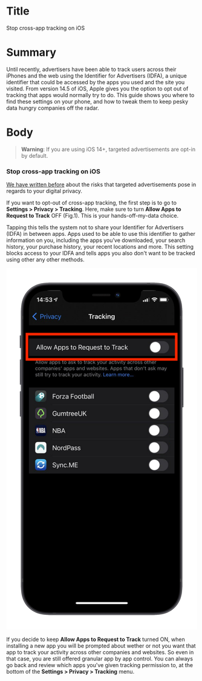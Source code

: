 # Title #
Stop cross-app tracking on iOS

# Summary #
Until recently, advertisers have been able to track users across their iPhones and the web using the Identifier for Advertisers (IDFA), a unique identifier that could be accessed by the apps you used and the site you visited. From version 14.5 of iOS, Apple gives you the option to opt out of tracking that apps would normally try to do. This guide shows you where to find these settings on your phone, and how to tweak them to keep pesky data hungry companies off the radar.


# Body #

> **Warning**: If you are using iOS 14+, targeted advertisements are opt-in by default.

### Stop cross-app tracking on iOS ###
[We have written before][1] about the risks that targeted advertisements pose in regards to your digital privacy.

If you want to opt-out of cross-app tracking, the first step is to go to **Settings > Privacy > Tracking**. Here, make sure to turn **Allow Apps to Request to Track** OFF (Fig.1). This is your hands-off-my-data choice.

Tapping this tells the system not to share your Identifier for Advertisers (IDFA) in between apps. Apps used to be able to use this identifier to gather information on you, including the apps you’ve downloaded, your search history, your purchase history, your recent locations and more. This setting blocks access to your IDFA and tells apps you also don't want to be tracked using other any other methods.

![Fig. 1: Stop cross-app tracking on iOS](../../images/ios/cross-tracking.jpg?raw=true)

If you decide to keep **Allow Apps to Request to Track** turned ON, when installing a new app you will be prompted about wether or not you want that app to track your activity across other companies and websites. So even in that case, you are still offered granular app by app control. You can always go back and review which apps you've given tracking permission to, at the bottom of the **Settings > Privacy > Tracking** menu.

[1]: https://privacyinternational.org/explainer/2976/how-do-tracking-companies-know-what-you-did-last-summer
